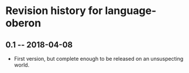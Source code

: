 # Revision history for language-oberon

## 0.1  -- 2018-04-08

* First version, but complete enough to be released on an unsuspecting world.
